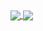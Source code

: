 <a href="https://github.com/anuraghazra/github-readme-stats">
  <img align="center" src="https://github-readme-stats.vercel.app/api?username=mmnkuh&&show_icons=true&title_color=ffffff&icon_color=bb2acf&text_color=daf7dc&bg_color=151515" />
</a>

<a href="https://github-readme-stats.vercel.app/api/top-langs/?username=mmnkuh&layout=compact">
  <img align="center" src="https://github-readme-stats.vercel.app/api/top-langs/?username=mmnkuh&layout=compact" />
</a>
